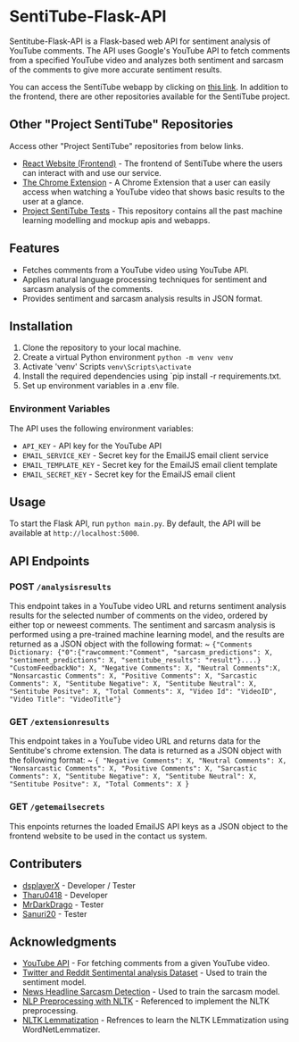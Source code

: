 # SentiTube-Flask-API

Sentitube-Flask-API is a Flask-based web API for sentiment analysis of YouTube comments. The API uses Google's YouTube API to fetch comments from a specified YouTube video and analyzes both sentiment and sarcasm of the comments to give more accurate sentiment results.

You can access the SentiTube webapp by clicking on [this link](https://dsplayerx.github.io/project-sentitube-webapp). In addition to the frontend, there are other repositories available for the SentiTube project.

## Other "Project SentiTube" Repositories

Access other "Project SentiTube" repositories from below links.

- [React Website (Frontend)](https://github.com/dsplayerX/project-sentitube-webapp) - The frontend of SentiTube where the users can interact with and use our service.
- [The Chrome Extension](https://github.com/dsplayerX/project-sentitube-chrome-extension) - A Chrome Extension that a user can easily access when watching a YouTube video that shows basic results to the user at a glance.
- [Project SentiTube Tests](https://github.com/dsplayerX/project-sentitube-tests) - This repository contains all the past machine learning modelling and mockup apis and webapps.

## Features

- Fetches comments from a YouTube video using YouTube API.
- Applies natural language processing techniques for sentiment and sarcasm analysis of the comments.
- Provides sentiment and sarcasm analysis results in JSON format.

## Installation

1. Clone the repository to your local machine.
2. Create a virtual Python environment `python -m venv venv`
3. Activate 'venv' Scripts `venv\Scripts\activate`
4. Install the required dependencies using `pip install -r requirements.txt.
5. Set up environment variables in a .env file.

### Environment Variables

The API uses the following environment variables:

- `API_KEY` - API key for the YouTube API
- `EMAIL_SERVICE_KEY` - Secret key for the EmailJS email client service
- `EMAIL_TEMPLATE_KEY` - Secret key for the EmailJS email client template
- `EMAIL_SECRET_KEY` - Secret key for the EmailJS email client

## Usage

To start the Flask API, run `python main.py`. By default, the API will be available at `http://localhost:5000`.

## API Endpoints

### POST `/analysisresults`

This endpoint takes in a YouTube video URL and returns sentiment analysis results for the selected number of comments on the video, ordered by either top or neweest comments. The sentiment and sarcasm analysis is performed using a pre-trained machine learning model, and the results are returned as a JSON object with the following format: ~ `{"Comments Dictionary: {"0":{"rawcomment:"Comment", "sarcasm_predictions": X, "sentiment_predictions": X, "sentitube_results": "result"}....} "CustomFeedbackNo": X,
"Negative Comments": X,
"Neutral Comments":X,
"Nonsarcastic Comments": X,
"Positive Comments": X,
"Sarcastic Comments": X,
"Sentitube Negative": X,
"Sentitube Neutral": X,
"Sentitube Positve": X,
"Total Comments": X,
"Video Id": "VideoID",
"Video Title": "VideoTitle"}`

### GET `/extensionresults`

This endpoint takes in a YouTube video URL and returns data for the Sentitube's chrome extension. The data is returned as a JSON object with the following format: ~ `{
    "Negative Comments": X,
    "Neutral Comments": X,
    "Nonsarcastic Comments": X,
    "Positive Comments": X,
    "Sarcastic Comments": X,
    "Sentitube Negative": X,
    "Sentitube Neutral": X,
    "Sentitube Positve": X,
    "Total Comments": X
}`

### GET `/getemailsecrets`

This enpoints returnes the loaded EmailJS API keys as a JSON object to the frontend website to be used in the contact us system.

## Contributers

- [dsplayerX](https://github.com/dsplayerX) - Developer / Tester
- [Tharu0418](https://github.com/TharU0418) - Developer
- [MrDarkDrago](https://github.com/MrDarkDrago) - Tester
- [Sanuri20](https://github.com/Sanuri20) - Tester

## Acknowledgments

- [YouTube API](https://developers.google.com/youtube/v3) - For fetching comments from a given YouTube video.
- [Twitter and Reddit Sentimental analysis Dataset](https://www.kaggle.com/datasets/cosmos98/twitter-and-reddit-sentimental-analysis-dataset) - Used to train the sentiment model.
- [News Headline Sarcasm Detection](https://www.kaggle.com/gcdatkin/news-headline-sarcasm-detection) - Used to train the sarcasm model.
- [NLP Preprocessing with NLTK](https://towardsdatascience.com/nlp-preprocessing-with-nltk-3c04ee00edc0) - Referenced to implement the NLTK preprocessing.
- [NLTK Lemmatization](https://www.holisticseo.digital/python-seo/nltk/lemmatize) - Refrences to learn the NLTK LEmmatization using WordNetLemmatizer.
